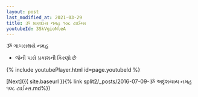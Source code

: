 ```yaml
---
layout: post
last_modified_at: 2021-03-29
title: ૐ પ્રાણદાય નમહ ૧૦૮ ટાઈમ્સ
youtubeId: 3SkVgioNleA
---
```

 
 
 ૐ ગાબસથયે નમહ  
 
 -  જેની પાસે પ્રકાશની કિરણો છે 
 
  
 
  
 
 
 
 
 
 


{% include youtubePlayer.html id=page.youtubeId %}
 
[Next]({{ site.baseurl }}{% link  split2/_posts/2016-07-09-ૐ અદૃશયાય નમહ ૧૦૮ ટાઈમ્સ.md%})
 
